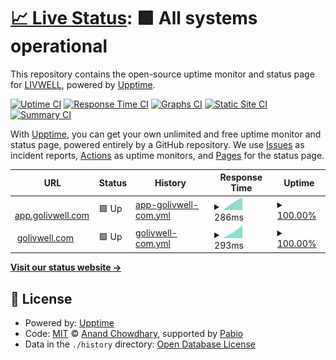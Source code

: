 # [📈 Live Status](https://integrated-wellness-inc.github.io/status.golivwell): <!--live status--> **🟩 All systems operational**

This repository contains the open-source uptime monitor and status page for [LIVWELL](www.golivwell.com), powered by [Upptime](https://github.com/upptime/upptime).

[![Uptime CI](https://github.com/integrated-wellness-inc/status.golivwell/workflows/Uptime%20CI/badge.svg)](https://github.com/integrated-wellness-inc/status.golivwell/actions?query=workflow%3A%22Uptime+CI%22)
[![Response Time CI](https://github.com/integrated-wellness-inc/status.golivwell/workflows/Response%20Time%20CI/badge.svg)](https://github.com/integrated-wellness-inc/status.golivwell/actions?query=workflow%3A%22Response+Time+CI%22)
[![Graphs CI](https://github.com/integrated-wellness-inc/status.golivwell/workflows/Graphs%20CI/badge.svg)](https://github.com/integrated-wellness-inc/status.golivwell/actions?query=workflow%3A%22Graphs+CI%22)
[![Static Site CI](https://github.com/integrated-wellness-inc/status.golivwell/workflows/Static%20Site%20CI/badge.svg)](https://github.com/integrated-wellness-inc/status.golivwell/actions?query=workflow%3A%22Static+Site+CI%22)
[![Summary CI](https://github.com/integrated-wellness-inc/status.golivwell/workflows/Summary%20CI/badge.svg)](https://github.com/integrated-wellness-inc/status.golivwell/actions?query=workflow%3A%22Summary+CI%22)

With [Upptime](https://upptime.js.org), you can get your own unlimited and free uptime monitor and status page, powered entirely by a GitHub repository. We use [Issues](https://github.com/integrated-wellness-inc/status.golivwell/issues) as incident reports, [Actions](https://github.com/integrated-wellness-inc/status.golivwell/actions) as uptime monitors, and [Pages](https://integrated-wellness-inc.github.io/status.golivwell) for the status page.

<!--start: status pages-->
<!-- This summary is generated by Upptime (https://github.com/upptime/upptime) -->
<!-- Do not edit this manually, your changes will be overwritten -->
<!-- prettier-ignore -->
| URL | Status | History | Response Time | Uptime |
| --- | ------ | ------- | ------------- | ------ |
| <img alt="" src="https://icons.duckduckgo.com/ip3/app.golivwell.com.ico" height="13"> [app.golivwell.com](https://app.golivwell.com) | 🟩 Up | [app-golivwell-com.yml](https://github.com/Integrated-Wellness-Inc/status.golivwell/commits/HEAD/history/app-golivwell-com.yml) | <details><summary><img alt="Response time graph" src="./graphs/app-golivwell-com/response-time-week.png" height="20"> 286ms</summary><br><a href="https://status.golivwell.com/history/app-golivwell-com"><img alt="Response time 286" src="https://img.shields.io/endpoint?url=https%3A%2F%2Fraw.githubusercontent.com%2FIntegrated-Wellness-Inc%2Fstatus.golivwell%2FHEAD%2Fapi%2Fapp-golivwell-com%2Fresponse-time.json"></a><br><a href="https://status.golivwell.com/history/app-golivwell-com"><img alt="24-hour response time 286" src="https://img.shields.io/endpoint?url=https%3A%2F%2Fraw.githubusercontent.com%2FIntegrated-Wellness-Inc%2Fstatus.golivwell%2FHEAD%2Fapi%2Fapp-golivwell-com%2Fresponse-time-day.json"></a><br><a href="https://status.golivwell.com/history/app-golivwell-com"><img alt="7-day response time 286" src="https://img.shields.io/endpoint?url=https%3A%2F%2Fraw.githubusercontent.com%2FIntegrated-Wellness-Inc%2Fstatus.golivwell%2FHEAD%2Fapi%2Fapp-golivwell-com%2Fresponse-time-week.json"></a><br><a href="https://status.golivwell.com/history/app-golivwell-com"><img alt="30-day response time 286" src="https://img.shields.io/endpoint?url=https%3A%2F%2Fraw.githubusercontent.com%2FIntegrated-Wellness-Inc%2Fstatus.golivwell%2FHEAD%2Fapi%2Fapp-golivwell-com%2Fresponse-time-month.json"></a><br><a href="https://status.golivwell.com/history/app-golivwell-com"><img alt="1-year response time 286" src="https://img.shields.io/endpoint?url=https%3A%2F%2Fraw.githubusercontent.com%2FIntegrated-Wellness-Inc%2Fstatus.golivwell%2FHEAD%2Fapi%2Fapp-golivwell-com%2Fresponse-time-year.json"></a></details> | <details><summary><a href="https://status.golivwell.com/history/app-golivwell-com">100.00%</a></summary><a href="https://status.golivwell.com/history/app-golivwell-com"><img alt="All-time uptime 100.00%" src="https://img.shields.io/endpoint?url=https%3A%2F%2Fraw.githubusercontent.com%2FIntegrated-Wellness-Inc%2Fstatus.golivwell%2FHEAD%2Fapi%2Fapp-golivwell-com%2Fuptime.json"></a><br><a href="https://status.golivwell.com/history/app-golivwell-com"><img alt="24-hour uptime 100.00%" src="https://img.shields.io/endpoint?url=https%3A%2F%2Fraw.githubusercontent.com%2FIntegrated-Wellness-Inc%2Fstatus.golivwell%2FHEAD%2Fapi%2Fapp-golivwell-com%2Fuptime-day.json"></a><br><a href="https://status.golivwell.com/history/app-golivwell-com"><img alt="7-day uptime 100.00%" src="https://img.shields.io/endpoint?url=https%3A%2F%2Fraw.githubusercontent.com%2FIntegrated-Wellness-Inc%2Fstatus.golivwell%2FHEAD%2Fapi%2Fapp-golivwell-com%2Fuptime-week.json"></a><br><a href="https://status.golivwell.com/history/app-golivwell-com"><img alt="30-day uptime 100.00%" src="https://img.shields.io/endpoint?url=https%3A%2F%2Fraw.githubusercontent.com%2FIntegrated-Wellness-Inc%2Fstatus.golivwell%2FHEAD%2Fapi%2Fapp-golivwell-com%2Fuptime-month.json"></a><br><a href="https://status.golivwell.com/history/app-golivwell-com"><img alt="1-year uptime 100.00%" src="https://img.shields.io/endpoint?url=https%3A%2F%2Fraw.githubusercontent.com%2FIntegrated-Wellness-Inc%2Fstatus.golivwell%2FHEAD%2Fapi%2Fapp-golivwell-com%2Fuptime-year.json"></a></details>
| <img alt="" src="https://icons.duckduckgo.com/ip3/golivwell.com.ico" height="13"> [golivwell.com](https://golivwell.com) | 🟩 Up | [golivwell-com.yml](https://github.com/Integrated-Wellness-Inc/status.golivwell/commits/HEAD/history/golivwell-com.yml) | <details><summary><img alt="Response time graph" src="./graphs/golivwell-com/response-time-week.png" height="20"> 293ms</summary><br><a href="https://status.golivwell.com/history/golivwell-com"><img alt="Response time 293" src="https://img.shields.io/endpoint?url=https%3A%2F%2Fraw.githubusercontent.com%2FIntegrated-Wellness-Inc%2Fstatus.golivwell%2FHEAD%2Fapi%2Fgolivwell-com%2Fresponse-time.json"></a><br><a href="https://status.golivwell.com/history/golivwell-com"><img alt="24-hour response time 293" src="https://img.shields.io/endpoint?url=https%3A%2F%2Fraw.githubusercontent.com%2FIntegrated-Wellness-Inc%2Fstatus.golivwell%2FHEAD%2Fapi%2Fgolivwell-com%2Fresponse-time-day.json"></a><br><a href="https://status.golivwell.com/history/golivwell-com"><img alt="7-day response time 293" src="https://img.shields.io/endpoint?url=https%3A%2F%2Fraw.githubusercontent.com%2FIntegrated-Wellness-Inc%2Fstatus.golivwell%2FHEAD%2Fapi%2Fgolivwell-com%2Fresponse-time-week.json"></a><br><a href="https://status.golivwell.com/history/golivwell-com"><img alt="30-day response time 293" src="https://img.shields.io/endpoint?url=https%3A%2F%2Fraw.githubusercontent.com%2FIntegrated-Wellness-Inc%2Fstatus.golivwell%2FHEAD%2Fapi%2Fgolivwell-com%2Fresponse-time-month.json"></a><br><a href="https://status.golivwell.com/history/golivwell-com"><img alt="1-year response time 293" src="https://img.shields.io/endpoint?url=https%3A%2F%2Fraw.githubusercontent.com%2FIntegrated-Wellness-Inc%2Fstatus.golivwell%2FHEAD%2Fapi%2Fgolivwell-com%2Fresponse-time-year.json"></a></details> | <details><summary><a href="https://status.golivwell.com/history/golivwell-com">100.00%</a></summary><a href="https://status.golivwell.com/history/golivwell-com"><img alt="All-time uptime 100.00%" src="https://img.shields.io/endpoint?url=https%3A%2F%2Fraw.githubusercontent.com%2FIntegrated-Wellness-Inc%2Fstatus.golivwell%2FHEAD%2Fapi%2Fgolivwell-com%2Fuptime.json"></a><br><a href="https://status.golivwell.com/history/golivwell-com"><img alt="24-hour uptime 100.00%" src="https://img.shields.io/endpoint?url=https%3A%2F%2Fraw.githubusercontent.com%2FIntegrated-Wellness-Inc%2Fstatus.golivwell%2FHEAD%2Fapi%2Fgolivwell-com%2Fuptime-day.json"></a><br><a href="https://status.golivwell.com/history/golivwell-com"><img alt="7-day uptime 100.00%" src="https://img.shields.io/endpoint?url=https%3A%2F%2Fraw.githubusercontent.com%2FIntegrated-Wellness-Inc%2Fstatus.golivwell%2FHEAD%2Fapi%2Fgolivwell-com%2Fuptime-week.json"></a><br><a href="https://status.golivwell.com/history/golivwell-com"><img alt="30-day uptime 100.00%" src="https://img.shields.io/endpoint?url=https%3A%2F%2Fraw.githubusercontent.com%2FIntegrated-Wellness-Inc%2Fstatus.golivwell%2FHEAD%2Fapi%2Fgolivwell-com%2Fuptime-month.json"></a><br><a href="https://status.golivwell.com/history/golivwell-com"><img alt="1-year uptime 100.00%" src="https://img.shields.io/endpoint?url=https%3A%2F%2Fraw.githubusercontent.com%2FIntegrated-Wellness-Inc%2Fstatus.golivwell%2FHEAD%2Fapi%2Fgolivwell-com%2Fuptime-year.json"></a></details>

<!--end: status pages-->

[**Visit our status website →**](https://integrated-wellness-inc.github.io/status.golivwell)

## 📄 License

- Powered by: [Upptime](https://github.com/upptime/upptime)
- Code: [MIT](./LICENSE) © [Anand Chowdhary](https://anandchowdhary.com), supported by [Pabio](https://pabio.com)
- Data in the `./history` directory: [Open Database License](https://opendatacommons.org/licenses/odbl/1-0/)
